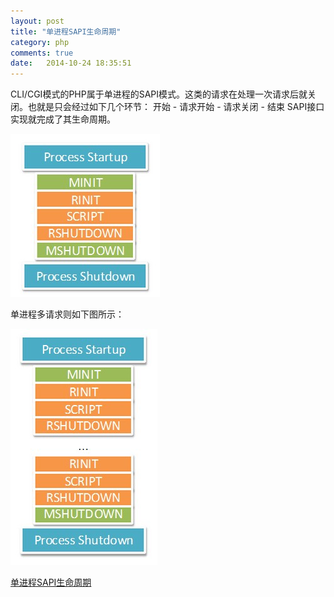 ```yaml
---
layout: post
title: "单进程SAPI生命周期"
category: php
comments: true
date:   2014-10-24 18:35:51
---
```


CLI/CGI模式的PHP属于单进程的SAPI模式。这类的请求在处理一次请求后就关闭。也就是只会经过如下几个环节： 开始 - 请求开始 - 请求关闭 - 结束 SAPI接口实现就完成了其生命周期。

![php单进程SAPI生命周期](/assets/postImage/php/danjincheng1.jpg "php单进程SAPI生命周期")

单进程多请求则如下图所示：

![php单进程SAPI生命周期](/assets/postImage/php/danjincheng2.jpg "php单进程SAPI生命周期")


[单进程SAPI生命周期](http://www.nowamagic.net/librarys/veda/detail/1289)

